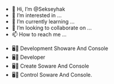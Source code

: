 - 👋 Hi, I’m @Sekseyhak
- 👀 I’m interested in ...
- 🌱 I’m currently learning ...
- 💞️ I’m looking to collaborate on ...
- 📫 How to reach me ...

<!---
Sekseyhak/Sekseyhak is a ✨ special ✨ repository because its `README.md` (this file) appears on your GitHub profile.
You can click the Preview link to take a look at your changes.
--->
- 🖥️💾 Development Showare And Console
- 🖥️💾 Developer 
- 🖥️💾 Create Soware And Console
- 🖥️💾 Control Soware And Console.

